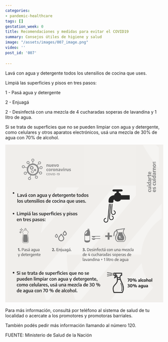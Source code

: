 ```yaml
---
categories:
- pandemic-healthcare
tags: []
gestation_week: 0
title: Recomendaciones y medidas para evitar el COVID19
summary: Consejos útiles de higiene y salud
image: "/assets/images/007_image.png"
video: ''
post_id: '007'

---
```

Lavá con agua y detergente todos los utensilios de cocina que uses.

Limpiá las superficies y pisos en tres pasos:

  
1 - Pasá agua y detergente

2 - Enjuagá

2 - Desinfectá con una mezcla de 4 cucharadas soperas de lavandina y 1 litro de agua.

Si se trata de superficies que no se pueden limpiar con agua y detergente, como celulares y otros aparatos electrónicos, usá una mezcla de 30% de agua con 70% de alcohol.

![](/assets/images/007_image.png)

Para más información, consultá por teléfono al sistema de salud de tu localidad o acercate a los promotores y promotoras barriales.

También podés pedir más información llamando al número 120.

FUENTE: Ministerio de Salud de la Nación